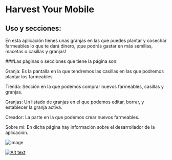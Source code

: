 ﻿# Harvest Your Mobile
 ## Uso y secciones:
 En esta aplicación tienes unas granjas en las que puedes plantar y cosechar farmeables lo que te dará dinero, ¡que podrás gastar en más semillas, macetas o casillas y granjas!
 
 ###Las páginas o secciones que tiene la página son:
 
 Granja: Es la pantalla en la que tendremos las casillas en las que podremos plantar los farmeables
 
 Tienda: Sección en la que podemos comprar nuevos farmeables, casillas y granjas.
 
 Granjas: Un listado de granjas en el que podemos editar, borrar, y establecer la granja activa.
 
 Creador: La parte en la que podemos crear nuevos farmeables.
 
 Sobre mí: En dicha página hay información sobre el desarrollador de la aplicación.
 
![image](https://drive.google.com/uc?export=view&id=1913oZeBZPBNiUuk8gu3ZSbLBA2l_VQtG)
 

[![Alt text](https://img.youtube.com/vi/DSB2tnbzK5A/0.jpg)](https://www.youtube.com/watch?v=DSB2tnbzK5A)
